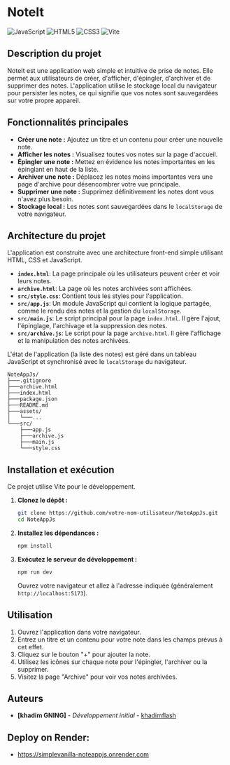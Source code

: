 
# NoteIt

![JavaScript](https://img.shields.io/badge/javascript-%23323330.svg?style=for-the-badge&logo=javascript&logoColor=%23F7DF1E)
![HTML5](https://img.shields.io/badge/html5-%23E34F26.svg?style=for-the-badge&logo=html5&logoColor=white)
![CSS3](https://img.shields.io/badge/css3-%231572B6.svg?style=for-the-badge&logo=css3&logoColor=white)
![Vite](https://img.shields.io/badge/vite-%23646CFF.svg?style=for-the-badge&logo=vite&logoColor=white)

## Description du projet

NoteIt est une application web simple et intuitive de prise de notes. Elle permet aux utilisateurs de créer, d'afficher, d'épingler, d'archiver et de supprimer des notes. L'application utilise le stockage local du navigateur pour persister les notes, ce qui signifie que vos notes sont sauvegardées sur votre propre appareil.

## Fonctionnalités principales

*   **Créer une note :** Ajoutez un titre et un contenu pour créer une nouvelle note.
*   **Afficher les notes :** Visualisez toutes vos notes sur la page d'accueil.
*   **Épingler une note :** Mettez en évidence les notes importantes en les épinglant en haut de la liste.
*   **Archiver une note :** Déplacez les notes moins importantes vers une page d'archive pour désencombrer votre vue principale.
*   **Supprimer une note :** Supprimez définitivement les notes dont vous n'avez plus besoin.
*   **Stockage local :** Les notes sont sauvegardées dans le `localStorage` de votre navigateur.

## Architecture du projet

L'application est construite avec une architecture front-end simple utilisant HTML, CSS et JavaScript.

*   **`index.html`**: La page principale où les utilisateurs peuvent créer et voir leurs notes.
*   **`archive.html`**: La page où les notes archivées sont affichées.
*   **`src/style.css`**: Contient tous les styles pour l'application.
*   **`src/app.js`**: Un module JavaScript qui contient la logique partagée, comme le rendu des notes et la gestion du `localStorage`.
*   **`src/main.js`**: Le script principal pour la page `index.html`. Il gère l'ajout, l'épinglage, l'archivage et la suppression des notes.
*   **`src/archive.js`**: Le script pour la page `archive.html`. Il gère l'affichage et la manipulation des notes archivées.

L'état de l'application (la liste des notes) est géré dans un tableau JavaScript et synchronisé avec le `localStorage` du navigateur.

```
NoteAppJs/
├───.gitignore
├───archive.html
├───index.html
├───package.json
├───README.md
├───assets/
│   └───...
└───src/
    ├───app.js
    ├───archive.js
    ├───main.js
    └───style.css
```

## Installation et exécution

Ce projet utilise Vite pour le développement.

1.  **Clonez le dépôt :**
    ```bash
    git clone https://github.com/votre-nom-utilisateur/NoteAppJs.git
    cd NoteAppJs
    ```

2.  **Installez les dépendances :**
    ```bash
    npm install
    ```

3.  **Exécutez le serveur de développement :**
    ```bash
    npm run dev
    ```
    Ouvrez votre navigateur et allez à l'adresse indiquée (généralement `http://localhost:5173`).

## Utilisation

1.  Ouvrez l'application dans votre navigateur.
2.  Entrez un titre et un contenu pour votre note dans les champs prévus à cet effet.
3.  Cliquez sur le bouton "+" pour ajouter la note.
4.  Utilisez les icônes sur chaque note pour l'épingler, l'archiver ou la supprimer.
5.  Visitez la page "Archive" pour voir vos notes archivées.

## Auteurs

*   **[khadim GNING]** - *Développement initial* - [khadimflash](https://github.com/khadimflash)
## Deploy on Render:
* https://simplevanilla-noteappjs.onrender.com



